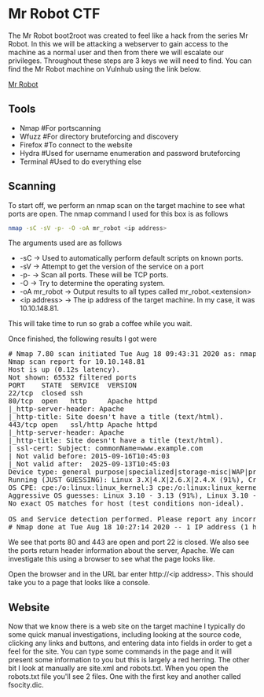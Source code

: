 # Mr Robot CTF

The Mr Robot boot2root was created to feel like a hack from the series Mr Robot.  In this we will be attacking a webserver to gain access to the machine as a normal user and then from there we will escalate our privileges.  Throughout these steps are 3 keys we will need to find.  You can find the Mr Robot machine on Vulnhub using the link below.

<a href="https://www.vulnhub.com/entry/mr-robot-1,151/">Mr Robot</a>

## Tools

- Nmap  #For portscanning
- Wfuzz #For directory bruteforcing and discovery
- Firefox #To connect to the website
- Hydra #Used for username enumeration and password bruteforcing
- Terminal #Used to do everything else

## Scanning

To start off, we perform an nmap scan on the target machine to see what ports are open.
The nmap command I used for this box is as follows

```bash
nmap -sC -sV -p- -O -oA mr_robot <ip address>
```

The arguments used are as follows

- -sC -> Used to automatically perform default scripts on known ports.
- -sV -> Attempt to get the version of the service on a port
- -p- -> Scan all ports.  These will be TCP ports.
- -O  -> Try to determine the operating system.
- -oA mr_robot -> Output results to all types called mr_robot.&lt;extension&gt;
- &lt;ip address&gt; -> The ip address of the target machine. In my case, it was 10.10.148.81.

This will take time to run so grab a coffee while you wait.

Once finished, the following results I got were

<pre>
# Nmap 7.80 scan initiated Tue Aug 18 09:43:31 2020 as: nmap -sC -sV -oA mrrrobot -p- -O 10.10.148.81
Nmap scan report for 10.10.148.81
Host is up (0.12s latency).
Not shown: 65532 filtered ports
PORT    STATE  SERVICE  VERSION
22/tcp  closed ssh
80/tcp  open   http     Apache httpd
|_http-server-header: Apache
|_http-title: Site doesn't have a title (text/html).
443/tcp open   ssl/http Apache httpd
|_http-server-header: Apache
|_http-title: Site doesn't have a title (text/html).
| ssl-cert: Subject: commonName=www.example.com
| Not valid before: 2015-09-16T10:45:03
|_Not valid after:  2025-09-13T10:45:03
Device type: general purpose|specialized|storage-misc|WAP|printer
Running (JUST GUESSING): Linux 3.X|4.X|2.6.X|2.4.X (91%), Crestron 2-Series (89%), HP embedded (89%), Asus embedded (88%)
OS CPE: cpe:/o:linux:linux_kernel:3 cpe:/o:linux:linux_kernel:4 cpe:/o:crestron:2_series cpe:/h:hp:p2000_g3 cpe:/o:linux:linux_kernel:2.6.22 cpe:/h:asus:rt-n56u cpe:/o:linux:linux_kernel:3.4 cpe:/o:linux:linux_kernel:2.4
Aggressive OS guesses: Linux 3.10 - 3.13 (91%), Linux 3.10 - 4.11 (90%), Linux 3.13 or 4.2 (90%), Linux 3.2 - 3.8 (90%), Linux 4.2 (90%), Linux 4.4 (90%), Crestron XPanel control system (89%), Linux 3.12 (89%), Linux 3.13 (89%), Linux 3.2 - 3.5 (89%)
No exact OS matches for host (test conditions non-ideal).

OS and Service detection performed. Please report any incorrect results at https://nmap.org/submit/ .
# Nmap done at Tue Aug 18 10:27:14 2020 -- 1 IP address (1 host up) scanned in 2622.94 seconds
</pre>

We see that ports 80 and 443 are open and port 22 is closed.  We also see the ports return header information about the server, Apache.  We can investigate this using a browser to see what the page looks like.

Open the browser and in the URL bar enter http://&lt;ip address&gt;.  This should take you to a page that looks like a console.

## Website 

Now that we know there is a web site on the target machine I typically do some quick manual investigations, including looking at the source code, clicking any links and buttons, and entering data into fields in order to get a feel for the site.  You can type some commands in the page and it will present some information to you but this is largely a red herring.  The other bit I look at manually are site.xml and robots.txt.  When you open the robots.txt file you'll see 2 files.  One with the first key and another called fsocity.dic.

